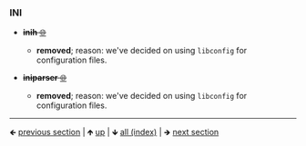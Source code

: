 









### INI

- ~~**inih** [🌐](https://github.com/benhoyt/inih)~~
  
  - **removed**; reason: we've decided on using `libconfig` for configuration files.

- ~~**iniparser** [🌐](https://github.com/ndevilla/iniparser)~~
  
  - **removed**; reason: we've decided on using `libconfig` for configuration files.













	
----

🡸 [previous section](./0083-yaml.md)  |  🡹 [up](./0081-configuration-parameterization.md)  |  🡻 [all (index)](./0103-libraries-in-this-collection.md)  |  🡺 [next section](./0085-testing-benchmarking-fuzzing.md)
